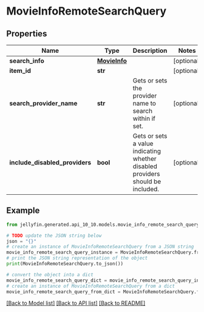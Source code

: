 # MovieInfoRemoteSearchQuery


## Properties

Name | Type | Description | Notes
------------ | ------------- | ------------- | -------------
**search_info** | [**MovieInfo**](MovieInfo.md) |  | [optional] 
**item_id** | **str** |  | [optional] 
**search_provider_name** | **str** | Gets or sets the provider name to search within if set. | [optional] 
**include_disabled_providers** | **bool** | Gets or sets a value indicating whether disabled providers should be included. | [optional] 

## Example

```python
from jellyfin.generated.api_10_10.models.movie_info_remote_search_query import MovieInfoRemoteSearchQuery

# TODO update the JSON string below
json = "{}"
# create an instance of MovieInfoRemoteSearchQuery from a JSON string
movie_info_remote_search_query_instance = MovieInfoRemoteSearchQuery.from_json(json)
# print the JSON string representation of the object
print(MovieInfoRemoteSearchQuery.to_json())

# convert the object into a dict
movie_info_remote_search_query_dict = movie_info_remote_search_query_instance.to_dict()
# create an instance of MovieInfoRemoteSearchQuery from a dict
movie_info_remote_search_query_from_dict = MovieInfoRemoteSearchQuery.from_dict(movie_info_remote_search_query_dict)
```
[[Back to Model list]](../README.md#documentation-for-models) [[Back to API list]](../README.md#documentation-for-api-endpoints) [[Back to README]](../README.md)



